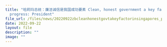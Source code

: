 ```yaml
---
title: "哈莉玛总统：廉洁诚信是我国成功要素 Clean, honest government a key factor in Singapores
  progress: President"
file_url: /files/news/20220922zbcleanhonestgovtakeyfactorinsingapores_progress.pdf
date: 2022-09-22
layout: file
description: ""
image: ""
---
```

